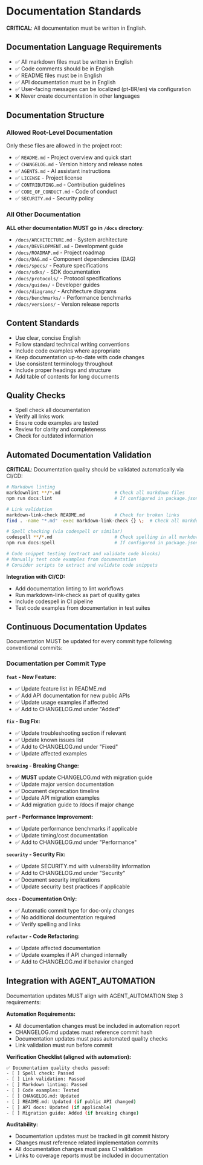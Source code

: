 # Documentation Standards

**CRITICAL**: All documentation must be written in English.

## Documentation Language Requirements

- ✅ All markdown files must be written in English
- ✅ Code comments should be in English
- ✅ README files must be in English
- ✅ API documentation must be in English
- ✅ User-facing messages can be localized (pt-BR/en) via configuration
- ❌ Never create documentation in other languages

## Documentation Structure

### Allowed Root-Level Documentation
Only these files are allowed in the project root:
- ✅ `README.md` - Project overview and quick start
- ✅ `CHANGELOG.md` - Version history and release notes
- ✅ `AGENTS.md` - AI assistant instructions
- ✅ `LICENSE` - Project license
- ✅ `CONTRIBUTING.md` - Contribution guidelines
- ✅ `CODE_OF_CONDUCT.md` - Code of conduct
- ✅ `SECURITY.md` - Security policy

### All Other Documentation
**ALL other documentation MUST go in `/docs` directory**:
- `/docs/ARCHITECTURE.md` - System architecture
- `/docs/DEVELOPMENT.md` - Development guide
- `/docs/ROADMAP.md` - Project roadmap
- `/docs/DAG.md` - Component dependencies (DAG)
- `/docs/specs/` - Feature specifications
- `/docs/sdks/` - SDK documentation
- `/docs/protocols/` - Protocol specifications
- `/docs/guides/` - Developer guides
- `/docs/diagrams/` - Architecture diagrams
- `/docs/benchmarks/` - Performance benchmarks
- `/docs/versions/` - Version release reports

## Content Standards

- Use clear, concise English
- Follow standard technical writing conventions
- Include code examples where appropriate
- Keep documentation up-to-date with code changes
- Use consistent terminology throughout
- Include proper headings and structure
- Add table of contents for long documents

## Quality Checks

- Spell check all documentation
- Verify all links work
- Ensure code examples are tested
- Review for clarity and completeness
- Check for outdated information

## Automated Documentation Validation

**CRITICAL**: Documentation quality should be validated automatically via CI/CD:

```bash
# Markdown linting
markdownlint **/*.md                    # Check all markdown files
npm run docs:lint                       # If configured in package.json

# Link validation
markdown-link-check README.md           # Check for broken links
find . -name "*.md" -exec markdown-link-check {} \;  # Check all markdown

# Spell checking (via codespell or similar)
codespell **/*.md                       # Check spelling in all markdown
npm run docs:spell                      # If configured in package.json

# Code snippet testing (extract and validate code blocks)
# Manually test code examples from documentation
# Consider scripts to extract and validate code snippets
```

**Integration with CI/CD:**
- Add documentation linting to lint workflows
- Run markdown-link-check as part of quality gates
- Include codespell in CI pipeline
- Test code examples from documentation in test suites

## Continuous Documentation Updates

Documentation MUST be updated for every commit type following conventional commits:

### Documentation per Commit Type

**`feat` - New Feature:**
- ✅ Update feature list in README.md
- ✅ Add API documentation for new public APIs
- ✅ Update usage examples if affected
- ✅ Add to CHANGELOG.md under "Added"

**`fix` - Bug Fix:**
- ✅ Update troubleshooting section if relevant
- ✅ Update known issues list
- ✅ Add to CHANGELOG.md under "Fixed"
- ✅ Update affected examples

**`breaking` - Breaking Change:**
- ✅ **MUST** update CHANGELOG.md with migration guide
- ✅ Update major version documentation
- ✅ Document deprecation timeline
- ✅ Update API migration examples
- ✅ Add migration guide to /docs if major change

**`perf` - Performance Improvement:**
- ✅ Update performance benchmarks if applicable
- ✅ Update timing/cost documentation
- ✅ Add to CHANGELOG.md under "Performance"

**`security` - Security Fix:**
- ✅ Update SECURITY.md with vulnerability information
- ✅ Add to CHANGELOG.md under "Security"
- ✅ Document security implications
- ✅ Update security best practices if applicable

**`docs` - Documentation Only:**
- ✅ Automatic commit type for doc-only changes
- ✅ No additional documentation required
- ✅ Verify spelling and links

**`refactor` - Code Refactoring:**
- ✅ Update affected documentation
- ✅ Update examples if API changed internally
- ✅ Add to CHANGELOG.md if behavior changed

## Integration with AGENT_AUTOMATION

Documentation updates MUST align with AGENT_AUTOMATION Step 3 requirements:

**Automation Requirements:**
- All documentation changes must be included in automation report
- CHANGELOG.md updates must reference commit hash
- Documentation updates must pass automated quality checks
- Link validation must run before commit

**Verification Checklist (aligned with automation):**
```bash
✅ Documentation quality checks passed:
- [ ] Spell check: Passed
- [ ] Link validation: Passed
- [ ] Markdown linting: Passed
- [ ] Code examples: Tested
- [ ] CHANGELOG.md: Updated
- [ ] README.md: Updated (if public API changed)
- [ ] API docs: Updated (if applicable)
- [ ] Migration guide: Added (if breaking change)
```

**Auditability:**
- Documentation updates must be tracked in git commit history
- Changes must reference related implementation commits
- All documentation changes must pass CI validation
- Links to coverage reports must be included in documentation